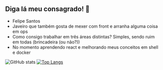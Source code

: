 ## Diga lá meu consagrado!  👋

- Felipe Santos
- Javeiro que também gosta de mexer com front e arranha alguma coisa em ops
- Como consigo trabalhar em três áreas distintas? Simples, sendo ruim em todas (brincadeira (ou não?))
- No momento aprendendo react e melhorando meus conceitos em shell e docker

![GitHub stats](https://github-readme-stats.vercel.app/api?username=ElessarFs&count_private=true&show_icons=true&theme=gotham)
[![Top Langs](https://github-readme-stats.vercel.app/api/top-langs/?username=ElessarFs)](https://github.com/anuraghazra/github-readme-stats)
<!--
**ElessarFs/ElessarFs** is a ✨ _special_ ✨ repository because its `README.md` (this file) appears on your GitHub profile.

Here are some ideas to get you started:

- 🔭 I’m currently working on ...
- 🌱 I’m currently learning ...
- 👯 I’m looking to collaborate on ...
- 🤔 I’m looking for help with ...
- 💬 Ask me about ...
- 📫 How to reach me: ...
- 😄 Pronouns: ...
- ⚡ Fun fact: ...
-->
